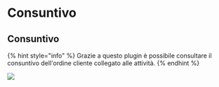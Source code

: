 # Consuntivo

## Consuntivo

{% hint style="info" %}
Grazie a questo plugin è possibile consultare il consuntivo dell'ordine cliente collegato alle attività.
{% endhint %}

![](https://firebasestorage.googleapis.com/v0/b/gitbook-x-prod.appspot.com/o/spaces%2F-LZJeLg23eVDvrCv74U7-887967055%2Fuploads%2FLci4RwFJBhiX9xGeGuBp%2Ffile.png?alt=media)
